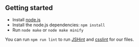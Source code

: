Getting started
---------------

* Install [node.js](http://nodejs.org/download/)
* Install the node.js dependencies: `npm install`
* Run `node make` or `node make minify`

You can run `npm run lint` to run [JSHint](https://github.com/jshint/jshint)
and [csslint](https://github.com/stubbornella/csslint) for our files.
